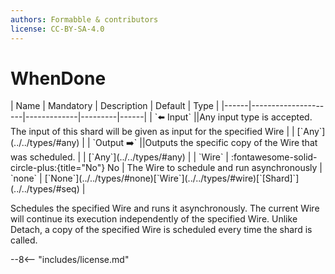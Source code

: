 ```yaml
---
authors: Formabble & contributors
license: CC-BY-SA-4.0
---
```



# WhenDone

<div class="sh-parameters" markdown="1">
| Name | Mandatory | Description | Default | Type |
|------|---------------------|-------------|---------|------|
| `⬅️ Input` ||Any input type is accepted. The input of this shard will be given as input for the specified Wire | | [`Any`](../../types/#any) |
| `Output ➡️` ||Outputs the specific copy of the Wire that was scheduled. | | [`Any`](../../types/#any) |
| `Wire` | :fontawesome-solid-circle-plus:{title="No"} No  | The Wire to schedule and run asynchronously | `none` | [`None`](../../types/#none)[`Wire`](../../types/#wire)[`[Shard]`](../../types/#seq) |

</div>

Schedules the specified Wire and runs it asynchronously. The current Wire will continue its execution independently of the specified Wire. Unlike Detach, a copy of the specified Wire is scheduled every time the shard is called.

--8<-- "includes/license.md"

